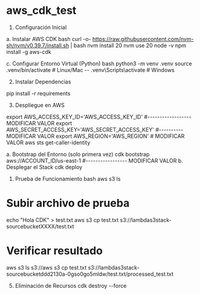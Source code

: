 # aws_cdk_test
1. Configuración Inicial

a. Instalar AWS CDK
bash
    curl -o- https://raw.githubusercontent.com/nvm-sh/nvm/v0.39.7/install.sh | bash
    nvm install 20
    nvm use 20
    node -v
    npm install -g aws-cdk

c. Configurar Entorno Virtual (Python)
bash
python3 -m venv .venv
source .venv/bin/activate  # Linux/Mac
-- .venv\Scripts\activate   # Windows

2. Instalar Dependencias

pip install -r requirements


3. Despliegue en AWS

export AWS_ACCESS_KEY_ID='AWS_ACCESS_KEY_ID' #------------------ MODIFICAR VALOR 
export AWS_SECRET_ACCESS_KEY='AWS_SECRET_ACCESS_KEY' #---------- MODIFICAR VALOR 
export AWS_REGION='AWS_REGION' # MODIFICAR VALOR 
aws sts get-caller-identity

a. Bootstrap del Entorno (solo primera vez)
    cdk bootstrap aws://ACCOUNT_ID/us-east-1 #----------------- MODIFICAR VALOR 
b. Desplegar el Stack
    cdk deploy

1. Prueba de Funcionamiento
bash
    aws s3 ls

# Subir archivo de prueba
echo "Hola CDK" > test.txt
aws s3 cp test.txt s3://lambdas3stack-sourcebucketXXXX/test.txt

# Verificar resultado


aws s3 ls s3://aws s3 cp test.txt s3://lambdas3stack-sourcebucketddd2130a-0gso0go5mldw/test.txt/processed_test.txt

5. Eliminación de Recursos
cdk destroy --force

